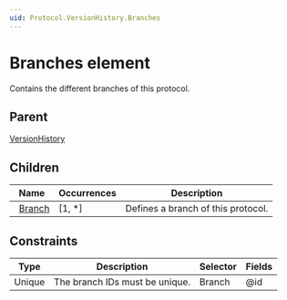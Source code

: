 ```yaml
---
uid: Protocol.VersionHistory.Branches
---
```


# Branches element

Contains the different branches of this protocol.

## Parent

[VersionHistory](xref:Protocol.VersionHistory)

## Children

|Name|Occurrences|Description|
|--- |--- |--- |
|&nbsp;&nbsp;[Branch](xref:Protocol.VersionHistory.Branches.Branch)|[1, *]|Defines a branch of this protocol.|

## Constraints

|Type|Description|Selector|Fields|
|--- |--- |--- |--- |
|Unique |The branch IDs must be unique. |Branch |@id |
